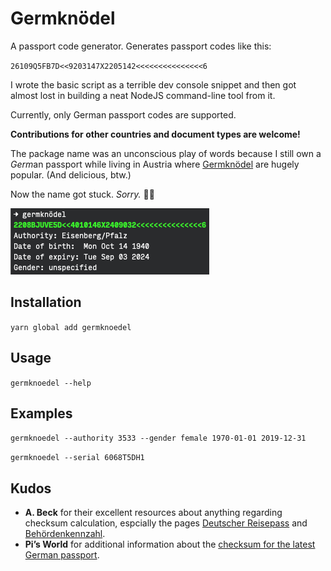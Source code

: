 # Germknödel

A passport code generator. Generates passport codes like this:

`26109Q5FB7D<<9203147X2205142<<<<<<<<<<<<<<<6`

I wrote the basic script as a terrible dev console snippet and then got almost lost in building a neat NodeJS command-line tool from it.

Currently, only German passport codes are supported. 

**Contributions for other countries and document types are welcome!**

The package name was an unconscious play of words because I still own a <i>Germ</i>an passport while living in Austria where [Germknödel](https://www.wikiwand.com/en/Germkn%C3%B6del) are hugely popular. (And delicious, btw.)

Now the name got stuck. _Sorry._ 🤷🏻‍

![](https://raw.githubusercontent.com/p3k/germknoedel/3ad71e9a421750a784a4e0d1bee41082241ed253/terminal.png)

## Installation

`yarn global add germknoedel`

## Usage

`germknoedel --help`

## Examples

`germknoedel --authority 3533 --gender female 1970-01-01 2019-12-31`

`germknoedel --serial 6068T5DH1`

## Kudos

* **A. Beck** for their excellent resources about anything regarding checksum calculation, espcially the pages [Deutscher Reisepass](http://www.pruefziffernberechnung.de/R/Reisepass-DE.shtml) and [Behördenkennzahl](http://www.pruefziffernberechnung.de/Begleitdokumente/BKZ.shtml).
* **Pi’s World** for additional information about the [checksum for the latest German passport](https://pinetik.blogspot.com/2011/03/prufziffer-fur-neuen-reisepass.html).
